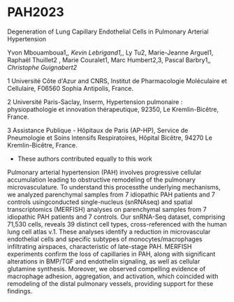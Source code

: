 # PAH2023


Degeneration of Lung Capillary Endothelial Cells in Pulmonary Arterial Hypertension

Yvon Mbouamboua1,*, Kevin Lebrigand1,*, Ly Tu2, Marie-Jeanne Arguel1, Raphaël Thuillet2 , Marie Couralet1, Marc Humbert2,3, Pascal Barbry1,*, Christophe Guignabert2*

1 Université Côte d'Azur and CNRS, Institut de Pharmacologie Moléculaire et Cellulaire, F06560 Sophia Antipolis, France.

2 Université Paris-Saclay, Inserm, Hypertension pulmonaire : physiopathologie et innovation thérapeutique, 92350, Le Kremlin-Bicêtre, France.

3 Assistance Publique - Hôpitaux de Paris (AP-HP), Service de Pneumologie et Soins Intensifs Respiratoires, Hôpital Bicêtre, 94270 Le Kremlin-Bicêtre, France.

* These authors contributed equally to this work

Pulmonary arterial hypertension (PAH) involves progressive cellular accumulation leading to obstructive remodeling of the pulmonary microvasculature. To understand this processthe underlying mechanisms, we analyzed parenchymal samples from 7 idiopathic PAH patients and 7 controls usingconducted single-nucleus (snRNAseq) and spatial transcriptomics (MERFISH) analyses on parenchymal samples from 7 idiopathic PAH patients and 7 controls. Our snRNA-Seq dataset, comprising 71,530 cells, reveals 39 distinct cell types, cross-referenced with the human lung cell atlas v.1. These analyses identify a reduction in microvascular endothelial cells and specific subtypes of monocytes/macrophages infiltrating airspaces, characteristic of late-stage PAH. MERFISH experiments confirm the loss of capillaries in PAH, along with significant alterations in BMP/TGF and endothelin signaling, as well as cellular glutamine synthesis. Moreover, we observed compelling evidence of macrophage adhesion, aggregation, and activation, which coincided with remodeling of the distal pulmonary vessels, providing support for these findings.

